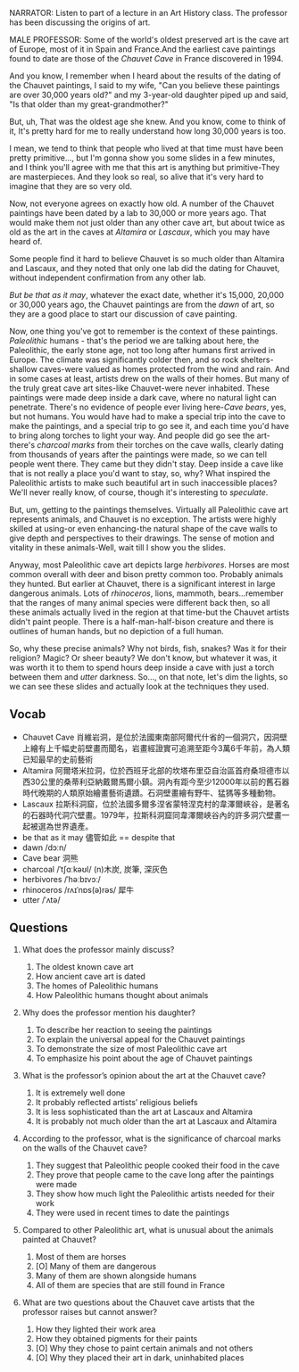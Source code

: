 NARRATOR: Listen to part of a lecture in an Art History class. The professor has been discussing the origins of art.

MALE PROFESSOR: Some of the world's oldest preserved art is the cave art of Europe, most of it in Spain and France.And the earliest cave paintings found to date are those of the *Chauvet Cave* in France discovered in 1994.

And you know, I remember when I heard about the results of the dating of the Chauvet paintings, I said to my wife, "Can you believe these paintings are over 30,000 years old?" and my 3-year-old daughter piped up and said, "Is that older than my great-grandmother?"

But, uh, That was the oldest age she knew. And you know, come to think of it, It's pretty hard for me to really understand how long 30,000 years is too.

I mean, we tend to think that people who lived at that time must have been pretty primitive..., but I'm gonna show you some slides in a few minutes, and I think you'll agree with me that this art is anything but primitive-They are masterpieces. And they look so real, so alive that it's very hard to imagine that they are so very old.

Now, not everyone agrees on exactly how old. A number of the Chauvet paintings have been dated by a lab to 30,000 or more years ago. That would make them not just older than any other cave art, but about twice as old as the art in the caves at *Altamira* or *Lascaux*, which you may have heard of.

Some people find it hard to believe Chauvet is so much older than Altamira and Lascaux, and they noted that only one lab did the dating for Chauvet, without independent confirmation from any other lab.

*But be that as it may*, whatever the exact date, whether it's 15,000, 20,000 or 30,000 years ago, the Chauvet paintings are from the *dawn* of art, so they are a good place to start our discussion of cave painting.

Now, one thing you've got to remember is the context of these paintings. *Paleolithic* humans - that's the period we are talking about here, the Paleolithic, the early stone age, not too long after humans first arrived in Europe. The climate was significantly colder then, and so rock shelters-shallow caves-were valued as homes protected from the wind and rain. And in some cases at least, artists drew on the walls of their homes. But many of the truly great cave art sites-like Chauvet-were never inhabited. These paintings were made deep inside a dark cave, where no natural light can penetrate. There's no evidence of people ever living here-*Cave bears*, yes, but not humans. You would have had to make a special trip into the cave to make the paintings, and a special trip to go see it, and each time you'd have to bring along torches to light your way. And people did go see the art-there's *charcoal marks* from their torches on the cave walls, clearly dating from thousands of years after the paintings were made, so we can tell people went there. They came but they didn't stay. Deep inside a cave like that is not really a place you'd want to stay, so, why? What inspired the Paleolithic artists to make such beautiful art in such inaccessible places? We'll never really know, of course, though it's interesting to *speculate*.

But, um, getting to the paintings themselves. Virtually all Paleolithic cave art represents animals, and Chauvet is no exception. The artists were highly skilled at using-or even enhancing-the natural shape of the cave walls to give depth and perspectives to their drawings. The sense of motion and vitality in these animals-Well, wait till I show you the slides.

Anyway, most Paleolithic cave art depicts large *herbivores*. Horses are most common overall with deer and bison pretty common too. Probably animals they hunted. But earlier at Chauvet, there is a significant interest in large dangerous animals. Lots of *rhinoceros*, lions, mammoth, bears...remember that the ranges of many animal species were different back then, so all these animals actually lived in the region at that time-but the Chauvet artists didn't paint people. There is a half-man-half-bison creature and there is outlines of human hands, but no depiction of a full human.

So, why these precise animals? Why not birds, fish, snakes? Was it for their religion? Magic? Or sheer beauty? We don't know, but whatever it was, it was worth it to them to spend hours deep inside a cave with just a torch between them and *utter* darkness. So..., on that note, let's dim the lights, so we can see these slides and actually look at the techniques they used.

## Vocab
- Chauvet Cave 肖維岩洞，是位於法國東南部阿爾代什省的一個洞穴，因洞壁上繪有上千幅史前壁畫而聞名，岩畫經證實可追溯至距今3萬6千年前，為人類已知最早的史前藝術
- Altamira 阿爾塔米拉洞，位於西班牙北部的坎塔布里亞自治區首府桑坦德市以西30公里的桑蒂利亞納戴爾馬爾小鎮。洞內有距今至少12000年以前的舊石器時代晚期的人類原始繪畫藝術遺蹟。石洞壁畫繪有野牛、猛獁等多種動物。
- Lascaux 拉斯科洞窟，位於法國多爾多涅省蒙特涅克村的韋澤爾峽谷，是著名的石器時代洞穴壁畫。1979年，拉斯科洞窟同韋澤爾峽谷內的許多洞穴壁畫一起被選為世界遺產。
- be that as it may 儘管如此 == despite that 
- dawn /dɔːn/ 
- Cave bear 洞熊
- charcoal /ˈtʃɑːkəʊl/ (n)木炭, 炭筆, 深灰色
- herbivores /ˈhəːbɪvɔː/ 
- rhinoceros /rʌɪˈnɒs(ə)rəs/ 犀牛
- utter /ˈʌtə/ 

## Questions

1. What does the professor mainly discuss? 
	1. The oldest known cave art
	1. How ancient cave art is dated
	1. The homes of Paleolithic humans
	1. How Paleolithic humans thought about animals

2. Why does the professor mention his daughter? 
	1. To describe her reaction to seeing the paintings
	1. To explain the universal appeal for the Chauvet paintings
	1. To demonstrate the size of most Paleolithic cave art
	1. To emphasize his point about the age of Chauvet paintings

3. What is the professor’s opinion about the art at the Chauvet cave? 
	1. It is extremely well done
	1. It probably reflected artists’ religious beliefs
	1. It is less sophisticated than the art at Lascaux and Altamira
	1. It is probably not much older than the art at Lascaux and Altamira

4. According to the professor, what is the significance of charcoal marks on the walls of the Chauvet cave? 
	1. They suggest that Paleolithic people cooked their food in the cave
	1. They prove that people came to the cave long after the paintings were made
	1. They show how much light the Paleolithic artists needed for their work
	1. They were used in recent times to date the paintings

5. Compared to other Paleolithic art, what is unusual about the animals painted at Chauvet? 
	1. Most of them are horses
	1. [O] Many of them are dangerous
	1. Many of them are shown alongside humans
	1. All of them are species that are still found in France

6. What are two questions about the Chauvet cave artists that the professor raises but cannot answer? 
	1. How they lighted their work area
	1. How they obtained pigments for their paints
	1. [O] Why they chose to paint certain animals and not others
	1. [O] Why they placed their art in dark, uninhabited places

